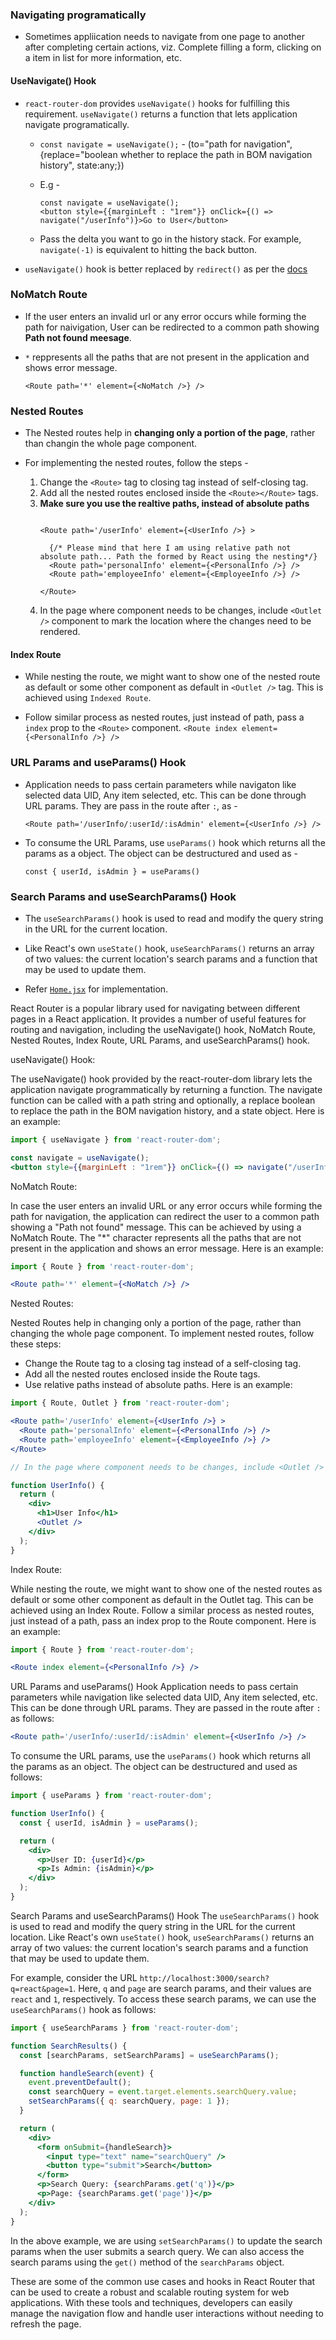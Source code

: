### Navigating programatically 

- Sometimes appliication needs to navigate from one page to another after completing certain actions, viz. Complete filling a form, clicking on a item in list for more information, etc.

#### UseNavigate() Hook

- `react-router-dom` provides `useNavigate()` hooks for fulfilling this requirement. `useNavigate()` returns a function that lets application navigate programatically.

    - `const navigate = useNavigate();`
            - (to="path for navigation",
                {replace="boolean whether to replace the path in BOM navigation history", state:any;})

    - E.g - 
        ```
        const navigate = useNavigate();
        <button style={{marginLeft : "1rem"}} onClick={() => navigate("/userInfo")}>Go to User</button>
        ```

    - Pass the delta you want to go in the history stack. For example, `navigate(-1)` is equivalent to hitting the back button.

- `useNavigate()` hook is better replaced by `redirect()` as per the [docs](https://reactrouter.com/en/main/hooks/use-navigate)

### NoMatch Route

- If the user enters an invalid url or any error occurs while forming the path for naivigation, User can be redirected to a common path showing **Path not found meesage**.

- `*` reppresents all the paths that are not present in the application and shows error message.
    
    `<Route path='*' element={<NoMatch />} />`

### Nested Routes

- The Nested routes help in **changing only a portion of the page**, rather than changin the whole page component. 

- For implementing the nested routes, follow the steps - 
    1. Change the `<Route>` tag to closing tag instead of self-closing tag.
    2. Add all the nested routes enclosed inside the `<Route></Route>` tags.
    3. **Make sure you use the realtive paths, instead of absolute paths**
        ```
        
        <Route path='/userInfo' element={<UserInfo />} >

          {/* Please mind that here I am using relative path not absolute path... Path the formed by React using the nesting*/}
          <Route path='personalInfo' element={<PersonalInfo />} />
          <Route path='employeeInfo' element={<EmployeeInfo />} />
          
        </Route>
        ```
    4. In the page where component needs to be changes, include `<Outlet />` component to mark the location where the changes need to be rendered.

#### Index Route

- While nesting the route, we might want to show one of the nested route as default or some other component as default in `<Outlet />` tag. This is achieved using `Indexed Route`.

- Follow similar process as nested routes, just instead of path, pass a `index` prop to the `<Route>` component.
    `<Route index element={<PersonalInfo />} />`

### URL Params and useParams() Hook

- Application needs to pass certain parameters while navigaton like selected data UID, Any item selected, etc. This can be done through URL params. They are pass in the route after `:`, as - 

    `<Route path='/userInfo/:userId/:isAdmin' element={<UserInfo />} />`

- To consume the URL Params, use `useParams()` hook which returns all the params as a object. The object can be destructured and used as - 

    `const { userId, isAdmin } = useParams()`

### Search Params and useSearchParams() Hook

- The `useSearchParams()` hook is used to read and modify the query string in the URL for the current location. 

- Like React's own `useState()` hook, `useSearchParams()` returns an array of two values: the current location's search params and a function that may be used to update them.

- Refer [`Home.jsx`](./src/components/Home.jsx) for implementation.



React Router is a popular library used for navigating between different pages in a React application. It provides a number of useful features for routing and navigation, including the useNavigate() hook, NoMatch Route, Nested Routes, Index Route, URL Params, and useSearchParams() hook.

useNavigate() Hook:

The useNavigate() hook provided by the react-router-dom library lets the application navigate programmatically by returning a function. The navigate function can be called with a path string and optionally, a replace boolean to replace the path in the BOM navigation history, and a state object. Here is an example:

```jsx
import { useNavigate } from 'react-router-dom';

const navigate = useNavigate();
<button style={{marginLeft : "1rem"}} onClick={() => navigate("/userInfo")}>Go to User</button>
```

NoMatch Route:

In case the user enters an invalid URL or any error occurs while forming the path for navigation, the application can redirect the user to a common path showing a "Path not found" message. This can be achieved by using a NoMatch Route. The "*" character represents all the paths that are not present in the application and shows an error message. Here is an example:

```jsx
import { Route } from 'react-router-dom';

<Route path='*' element={<NoMatch />} />
```

Nested Routes:

Nested Routes help in changing only a portion of the page, rather than changing the whole page component. To implement nested routes, follow these steps:

- Change the Route tag to a closing tag instead of a self-closing tag.
- Add all the nested routes enclosed inside the Route tags.
- Use relative paths instead of absolute paths. Here is an example:

```jsx
import { Route, Outlet } from 'react-router-dom';

<Route path='/userInfo' element={<UserInfo />} >
  <Route path='personalInfo' element={<PersonalInfo />} />
  <Route path='employeeInfo' element={<EmployeeInfo />} />
</Route>

// In the page where component needs to be changes, include <Outlet /> component to mark the location where the changes need to be rendered.

function UserInfo() {
  return (
    <div>
      <h1>User Info</h1>
      <Outlet />
    </div>
  );
}
```

Index Route:

While nesting the route, we might want to show one of the nested routes as default or some other component as default in the Outlet tag. This can be achieved using an Index Route. Follow a similar process as nested routes, just instead of a path, pass an index prop to the Route component. Here is an example:

```jsx
import { Route } from 'react-router-dom';

<Route index element={<PersonalInfo />} />
```

URL Params and useParams() Hook
Application needs to pass certain parameters while navigation like selected data UID, Any item selected, etc. This can be done through URL params. They are passed in the route after `:` as follows:

```jsx
<Route path='/userInfo/:userId/:isAdmin' element={<UserInfo />} />
```

To consume the URL params, use the `useParams()` hook which returns all the params as an object. The object can be destructured and used as follows:

```jsx
import { useParams } from 'react-router-dom';

function UserInfo() {
  const { userId, isAdmin } = useParams();

  return (
    <div>
      <p>User ID: {userId}</p>
      <p>Is Admin: {isAdmin}</p>
    </div>
  );
}
```

Search Params and useSearchParams() Hook
The `useSearchParams()` hook is used to read and modify the query string in the URL for the current location. Like React's own `useState()` hook, `useSearchParams()` returns an array of two values: the current location's search params and a function that may be used to update them.

For example, consider the URL `http://localhost:3000/search?q=react&page=1`. Here, `q` and `page` are search params, and their values are `react` and `1`, respectively. To access these search params, we can use the `useSearchParams()` hook as follows:

```jsx
import { useSearchParams } from 'react-router-dom';

function SearchResults() {
  const [searchParams, setSearchParams] = useSearchParams();

  function handleSearch(event) {
    event.preventDefault();
    const searchQuery = event.target.elements.searchQuery.value;
    setSearchParams({ q: searchQuery, page: 1 });
  }

  return (
    <div>
      <form onSubmit={handleSearch}>
        <input type="text" name="searchQuery" />
        <button type="submit">Search</button>
      </form>
      <p>Search Query: {searchParams.get('q')}</p>
      <p>Page: {searchParams.get('page')}</p>
    </div>
  );
}
```

In the above example, we are using `setSearchParams()` to update the search params when the user submits a search query. We can also access the search params using the `get()` method of the `searchParams` object.

These are some of the common use cases and hooks in React Router that can be used to create a robust and scalable routing system for web applications. With these tools and techniques, developers can easily manage the navigation flow and handle user interactions without needing to refresh the page.